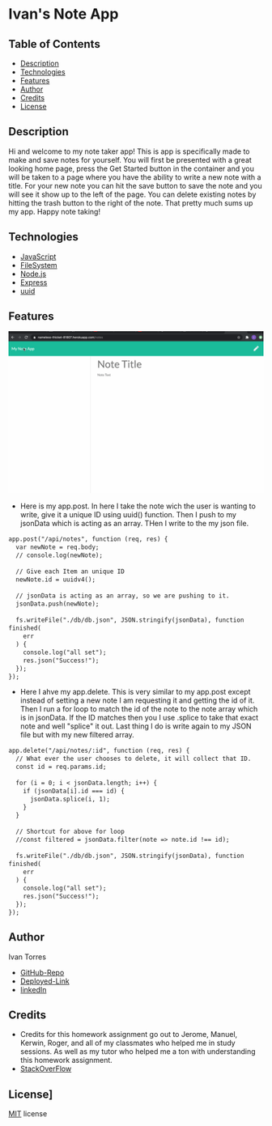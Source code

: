 # Ivan's Note App


## Table of Contents
* [Description](#Description)
* [Technologies](#Technologies)
* [Features](#Features)
* [Author](#Author)
* [Credits](#Credits)
* [License](#License)

## Description 
Hi and welcome to my note taker app! This is app is specifically made to make and save notes for yourself. You will first be presented with a great looking home page, press the Get Started button in the container and you will be taken to a page where you have the ability to write a new note with a title. For your new note you can hit the save button to save the note and you will see it show up to the left of the page. You can delete existing notes by hitting the trash button to the right of the note. That pretty much sums up my app. Happy note taking! 


## Technologies
* [JavaScript](https://www.w3schools.com/js/)
* [FileSystem](https://nodejs.dev/learn/the-nodejs-fs-module)
* [Node.js](https://nodejs.org/en/)
* [Express](https://expressjs.com/)
* [uuid](https://www.npmjs.com/package/uuid)



## Features
![NoteGif](Note_App.gif)

* Here is my app.post. In here I take the note wich the user is wanting to write, give it a unique ID using uuid() function. Then I push to my jsonData which is acting as an array. THen I write to the my json file. 
```
app.post("/api/notes", function (req, res) {
  var newNote = req.body;
  // console.log(newNote);

  // Give each Item an unique ID
  newNote.id = uuidv4();

  // jsonData is acting as an array, so we are pushing to it. 
  jsonData.push(newNote);

  fs.writeFile("./db/db.json", JSON.stringify(jsonData), function finished(
    err
  ) {
    console.log("all set");
    res.json("Success!");
  });
});
  ```


* Here I ahve my app.delete. This is very similar to my app.post except instead of setting a new note I am requesting it and getting the id of it. Then I run a for loop to match the id of the note to the note array which is in jsonData. If the ID matches then you I use .splice to take that exact note and well "splice" it out. Last thing I do is write again to my JSON file but with my new filtered array. 

```
app.delete("/api/notes/:id", function (req, res) {
  // What ever the user chooses to delete, it will collect that ID.
  const id = req.params.id;

  for (i = 0; i < jsonData.length; i++) {
    if (jsonData[i].id === id) {
      jsonData.splice(i, 1);
    }
  }

  // Shortcut for above for loop
  //const filtered = jsonData.filter(note => note.id !== id);

  fs.writeFile("./db/db.json", JSON.stringify(jsonData), function finished(
    err
  ) {
    console.log("all set");
    res.json("Success!");
  });
});
```

## Author
Ivan Torres
* [GitHub-Repo](https://github.com/IvanTorresMia/ivans_notesApp)
* [Deployed-Link](https://nameless-thicket-81807.herokuapp.com/notes)
* [linkedIn](www.linkedin.com/in/ivan-torres-0828931b2)

## Credits
* Credits for this homework assignment go out to Jerome, Manuel, Kerwin, Roger, and all of my classmates who helped me in study sessions. As well as my tutor who helped me a ton with understanding this homework assignment. 
* [StackOverFlow](https://stackoverflow.com/)




## License]
[MIT](https://choosealicense.com/licenses/mit/#) license 